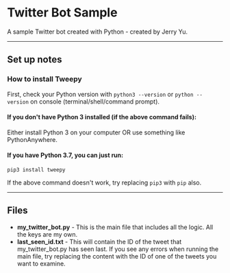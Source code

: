 # Twitter Bot Sample
A sample Twitter bot created with Python - created by Jerry Yu. 

---

## Set up notes

### How to install Tweepy

First, check your Python version with ``python3 --version`` or ``python --version`` on console (terminal/shell/command prompt).

#### If you don't have Python 3 installed (if the above command fails):

Either install Python 3 on your computer OR use something like PythonAnywhere.

#### If you have Python 3.7, you can just run:

``pip3 install tweepy``

If the above command doesn't work, try replacing ``pip3`` with ``pip`` also.

---

## Files
- **my_twitter_bot.py** - This is the main file that includes all the logic. All the keys are my own.
- **last_seen_id.txt** - This will contain the ID of the tweet that my_twitter_bot.py has seen last. If you see any errors when running the main file, try replacing the content with the ID of one of the tweets you want to examine.

